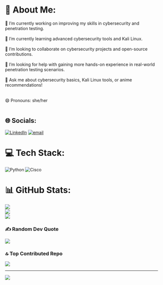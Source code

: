 # 💫 About Me:
🔭 I’m currently working on improving my skills in cybersecurity and penetration testing.<br><br>🌱 I’m currently learning advanced cybersecurity tools and Kali Linux.<br><br>👯 I’m looking to collaborate on cybersecurity projects and open-source contributions.<br><br>🤔 I’m looking for help with gaining more hands-on experience in real-world penetration testing scenarios.<br><br>💬 Ask me about cybersecurity basics, Kali Linux tools, or anime recommendations!<br><br><br>😄 Pronouns: she/her<br><br>


## 🌐 Socials:
[![LinkedIn](https://img.shields.io/badge/LinkedIn-%230077B5.svg?logo=linkedin&logoColor=white)](https://linkedin.com/in/https://www.linkedin.com/in/akansha-kambley/) 
 [![email](https://img.shields.io/badge/Email-D14836?logo=gmail&logoColor=white)](mailto:akkambley2004@gmail.com) 

# 💻 Tech Stack:
![Python](https://img.shields.io/badge/python-3670A0?style=plastic&logo=python&logoColor=ffdd54) ![Cisco](https://img.shields.io/badge/cisco-%23049fd9.svg?style=plastic&logo=cisco&logoColor=black)
# 📊 GitHub Stats:
![](https://github-readme-stats.vercel.app/api?username=Akansha1407&theme=bear&hide_border=false&include_all_commits=false&count_private=false)<br/>
![](https://nirzak-streak-stats.vercel.app/?user=Akansha1407&theme=bear&hide_border=false)<br/>
![](https://github-readme-stats.vercel.app/api/top-langs/?username=Akansha1407&theme=bear&hide_border=false&include_all_commits=false&count_private=false&layout=compact)

### ✍️ Random Dev Quote
![](https://quotes-github-readme.vercel.app/api?type=horizontal&theme=tokyonight)

### 🔝 Top Contributed Repo
![](https://github-contributor-stats.vercel.app/api?username=Akansha1407&limit=5&theme=bear&combine_all_yearly_contributions=true)

---
[![](https://visitcount.itsvg.in/api?id=Akansha1407&icon=10&color=10)](https://visitcount.itsvg.in)

<!-- Proudly created with GPRM ( https://gprm.itsvg.in ) -->
